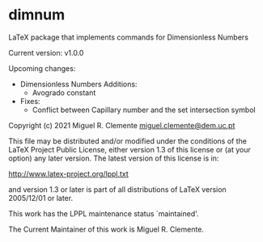 # dimnum
LaTeX package that implements commands for Dimensionless Numbers

Current version: v1.0.0

Upcoming changes:
- Dimensionless Numbers Additions:
	- Avogrado constant
- Fixes:
	- Conflict between Capillary number and the set intersection symbol 

Copyright (c) 2021 Miguel R. Clemente <miguel.clemente@dem.uc.pt>

This file may be distributed and/or modified under the conditions of
the LaTeX Project Public License, either version 1.3 of this license
or (at your option) any later version.  The latest version of this
license is in:

http://www.latex-project.org/lppl.txt

and version 1.3 or later is part of all distributions of LaTeX version
2005/12/01 or later.

This work has the LPPL maintenance status `maintained'.

The Current Maintainer of this work is Miguel R. Clemente.
